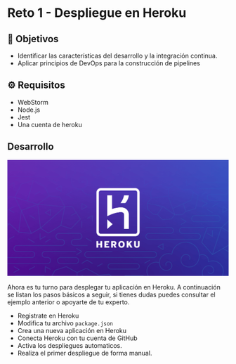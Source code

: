 # Reto 1 - Despliegue en Heroku

## :dart: Objetivos

- Identificar las características del desarrollo y la integración continua.
- Aplicar principios de DevOps para la construcción de pipelines

## ⚙ Requisitos

- WebStorm
- Node.js
- Jest
- Una cuenta de heroku

## Desarrollo

![img.png](img.png)

Ahora es tu turno para desplegar tu aplicación en Heroku. A continuación se listan los pasos básicos a seguir, si tienes
dudas puedes consultar el ejemplo anterior o apoyarte de tu experto.

- Registrate en Heroku
- Modifica tu archivo `package.json`
- Crea una nueva aplicación en Heroku
- Conecta Heroku con tu cuenta de GitHub
- Activa los despliegues automaticos.
- Realiza el primer despliegue de forma manual.

